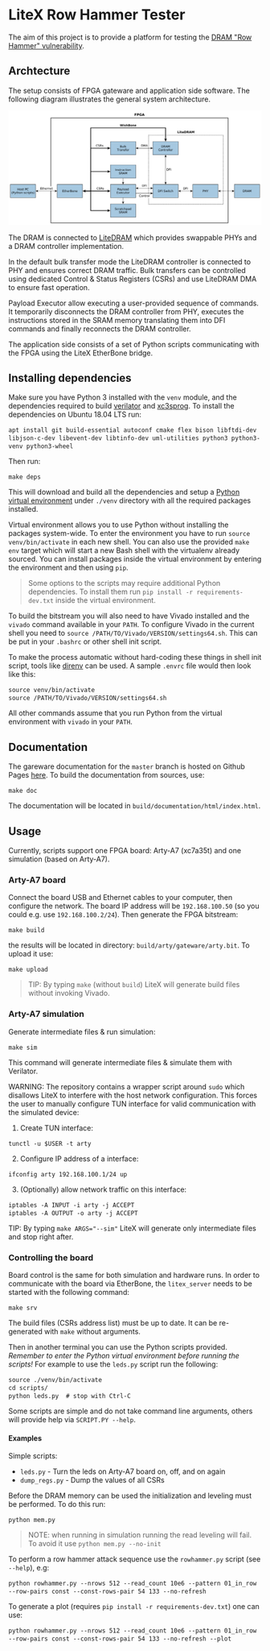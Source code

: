 # LiteX Row Hammer Tester

The aim of this project is to provide a platform for testing the [DRAM "Row Hammer" vulnerability](https://users.ece.cmu.edu/~yoonguk/papers/kim-isca14.pdf).


## Archtecture

The setup consists of FPGA gateware and application side software.
The following diagram illustrates the general system architecture.

![Archtecture diagram](./doc/architecture.png)

The DRAM is connected to [LiteDRAM](https://github.com/enjoy-digital/litedram) which provides swappable PHYs and a DRAM controller implementation.

In the default bulk transfer mode the LiteDRAM controller is connected to PHY and ensures correct DRAM traffic.
Bulk transfers can be controlled using dedicated Control & Status Registers (CSRs) and use LiteDRAM DMA to ensure fast operation.

Payload Executor allow executing a user-provided sequence of commands.
It temporarily disconnects the DRAM controller from PHY, executes the instructions stored in the SRAM memory
translating them into DFI commands and finally reconnects the DRAM controller.

The application side consists of a set of Python scripts communicating with the FPGA using the LiteX EtherBone bridge.

## Installing dependencies

Make sure you have Python 3 installed with the `venv` module, and the dependencies required to build
[verilator](https://github.com/verilator/verilator) and [xc3sprog](https://github.com/matrix-io/xc3sprog).
To install the dependencies on Ubuntu 18.04 LTS run:
```
apt install git build-essential autoconf cmake flex bison libftdi-dev libjson-c-dev libevent-dev libtinfo-dev uml-utilities python3 python3-venv python3-wheel
```

Then run:
```
make deps
```
This will download and build all the dependencies and setup a [Python virtual environment](https://docs.python.org/3/library/venv.html) under `./venv` directory with all the required packages installed.

Virtual environment allows you to use Python without installing the packages system-wide.
To enter the environment you have to run `source venv/bin/activate` in each new shell.
You can also use the provided `make env` target which will start a new Bash shell with the virtualenv already sourced.
You can install packages inside the virtual environment by entering the environment and then using `pip`.

> Some options to the scripts may require additional Python dependencies. To install them run `pip install -r requirements-dev.txt` inside the virtual environment.

To build the bitstream you will also need to have Vivado installed and the `vivado` command available in your `PATH`.
To configure Vivado in the current shell you need to `source /PATH/TO/Vivado/VERSION/settings64.sh`.
This can be put in your `.bashrc` or other shell init script.

To make the process automatic without hard-coding these things in shell init script,
tools like [direnv](https://github.com/direnv/direnv) can be used. A sample `.envrc` file would then look like this:
```
source venv/bin/activate
source /PATH/TO/Vivado/VERSION/settings64.sh
```

All other commands assume that you run Python from the virtual environment with `vivado` in your `PATH`.

## Documentation

The gareware documentation for the `master` branch is hosted on Github Pages [here](https://antmicro.github.io/litex-rowhammer-tester/).
To build the documentation from sources, use:
```
make doc
```
The documentation will be located in `build/documentation/html/index.html`.

## Usage

Currently, scripts support one FPGA board: Arty-A7 (xc7a35t) and one simulation (based on Arty-A7).

### Arty-A7 board

Connect the board USB and Ethernet cables to your computer, then configure the network. The board IP address will be `192.168.100.50` (so you could e.g. use `192.168.100.2/24`).
Then generate the FPGA bitstream:
```
make build
```
the results will be located in directory: `build/arty/gateware/arty.bit`. To upload it use:
```
make upload
```

> TIP: By typing `make` (without `build`) LiteX will generate build files without invoking Vivado.

### Arty-A7 simulation

Generate intermediate files & run simulation:

```
make sim
```

This command will generate intermediate files & simulate them with Verilator.

WARNING: The repository contains a wrapper script around `sudo` which disallows LiteX to interfere with
the host network configuration. This forces the user to manually configure TUN interface for valid
communication with the simulated device:

1. Create TUN interface:
```
tunctl -u $USER -t arty
```

2. Configure IP address of a interface:
```
ifconfig arty 192.168.100.1/24 up
```

3. (Optionally) allow network traffic on this interface:
```
iptables -A INPUT -i arty -j ACCEPT
iptables -A OUTPUT -o arty -j ACCEPT
```

TIP: By typing `make ARGS="--sim"` LiteX will generate only intermediate files and stop right after.

### Controlling the board

Board control is the same for both simulation and hardware runs.
In order to communicate with the board via EtherBone, the `litex_server` needs to be started with the following command:
```
make srv
```
The build files (CSRs address list) must be up to date. It can be re-generated with `make` without arguments.

Then in another terminal you can use the Python scripts provided. *Remember to enter the Python virtual environment before running the scripts!*
For example to use the `leds.py` script run the following:
```
source ./venv/bin/activate
cd scripts/
python leds.py  # stop with Ctrl-C
```

Some scripts are simple and do not take command line arguments, others will provide help via `SCRIPT.PY --help`.

#### Examples

Simple scripts:

* `leds.py` - Turn the leds on Arty-A7 board on, off, and on again
* `dump_regs.py` - Dump the values of all CSRs

Before the DRAM memory can be used the initialization and leveling must be performed. To do this run:
```
python mem.py
```

> NOTE: when running in simulation running the read leveling will fail. To avoid it use `python mem.py --no-init`

To perform a row hammer attack sequence use the `rowhammer.py` script (see `--help`), e.g:
```
python rowhammer.py --nrows 512 --read_count 10e6 --pattern 01_in_row --row-pairs const --const-rows-pair 54 133 --no-refresh
```
To generate a plot (requires `pip install -r requirements-dev.txt`) one can use:
```
python rowhammer.py --nrows 512 --read_count 10e6 --pattern 01_in_row --row-pairs const --const-rows-pair 54 133 --no-refresh --plot
```
